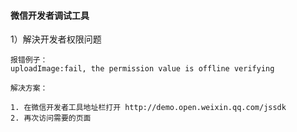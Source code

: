 #### 微信开发者调试工具

1）解決开发者权限问题

```
报错例子：
uploadImage:fail, the permission value is offline verifying

解决方案：

1. 在微信开发者工具地址栏打开 http://demo.open.weixin.qq.com/jssdk
2. 再次访问需要的页面
```

